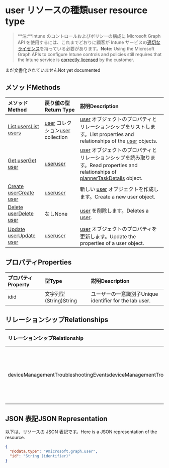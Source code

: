 # <a name="user-resource-type"></a><span data-ttu-id="fc3e8-101">user リソースの種類</span><span class="sxs-lookup"><span data-stu-id="fc3e8-101">user resource type</span></span>

> <span data-ttu-id="fc3e8-102">**注:**Intune のコントロールおよびポリシーの構成に Microsoft Graph API を使用するには、これまでどおりに顧客が Intune サービスの[適切なライセンス](https://go.microsoft.com/fwlink/?linkid=839381)を持っている必要があります。</span><span class="sxs-lookup"><span data-stu-id="fc3e8-102">**Note:** Using the Microsoft Graph APIs to configure Intune controls and policies still requires that the Intune service is [correctly licensed](https://go.microsoft.com/fwlink/?linkid=839381) by the customer.</span></span>

<span data-ttu-id="fc3e8-103">まだ文書化されていません</span><span class="sxs-lookup"><span data-stu-id="fc3e8-103">Not yet documented</span></span>
## <a name="methods"></a><span data-ttu-id="fc3e8-104">メソッド</span><span class="sxs-lookup"><span data-stu-id="fc3e8-104">Methods</span></span>
|<span data-ttu-id="fc3e8-105">メソッド</span><span class="sxs-lookup"><span data-stu-id="fc3e8-105">Method</span></span>|<span data-ttu-id="fc3e8-106">戻り値の型</span><span class="sxs-lookup"><span data-stu-id="fc3e8-106">Return Type</span></span>|<span data-ttu-id="fc3e8-107">説明</span><span class="sxs-lookup"><span data-stu-id="fc3e8-107">Description</span></span>|
|:---|:---|:---|
|[<span data-ttu-id="fc3e8-108">List users</span><span class="sxs-lookup"><span data-stu-id="fc3e8-108">List users</span></span>](../api/intune_troubleshooting_user_list.md)|<span data-ttu-id="fc3e8-109">[user](../resources/intune_troubleshooting_user.md) コレクション</span><span class="sxs-lookup"><span data-stu-id="fc3e8-109">[user](../resources/intune_troubleshooting_user.md) collection</span></span>|<span data-ttu-id="fc3e8-110">[user](../resources/intune_troubleshooting_user.md) オブジェクトのプロパティとリレーションシップをリストします。</span><span class="sxs-lookup"><span data-stu-id="fc3e8-110">List properties and relationships of the [user](../resources/intune_troubleshooting_user.md) objects.</span></span>|
|[<span data-ttu-id="fc3e8-111">Get user</span><span class="sxs-lookup"><span data-stu-id="fc3e8-111">Get user</span></span>](../api/intune_troubleshooting_user_get.md)|[<span data-ttu-id="fc3e8-112">user</span><span class="sxs-lookup"><span data-stu-id="fc3e8-112">user</span></span>](../resources/intune_troubleshooting_user.md)|<span data-ttu-id="fc3e8-113">[user](../resources/intune_troubleshooting_user.md) オブジェクトのプロパティとリレーションシップを読み取ります。</span><span class="sxs-lookup"><span data-stu-id="fc3e8-113">Read properties and relationships of [plannerTaskDetails](../resources/intune_troubleshooting_user.md) object.</span></span>|
|[<span data-ttu-id="fc3e8-114">Create user</span><span class="sxs-lookup"><span data-stu-id="fc3e8-114">Create user</span></span>](../api/intune_troubleshooting_user_create.md)|[<span data-ttu-id="fc3e8-115">user</span><span class="sxs-lookup"><span data-stu-id="fc3e8-115">user</span></span>](../resources/intune_troubleshooting_user.md)|<span data-ttu-id="fc3e8-116">新しい [user](../resources/intune_troubleshooting_user.md) オブジェクトを作成します。</span><span class="sxs-lookup"><span data-stu-id="fc3e8-116">Create a new user object.</span></span>|
|[<span data-ttu-id="fc3e8-117">Delete user</span><span class="sxs-lookup"><span data-stu-id="fc3e8-117">Delete user</span></span>](../api/intune_troubleshooting_user_delete.md)|<span data-ttu-id="fc3e8-118">なし</span><span class="sxs-lookup"><span data-stu-id="fc3e8-118">None</span></span>|<span data-ttu-id="fc3e8-119">[user](../resources/intune_troubleshooting_user.md) を削除します。</span><span class="sxs-lookup"><span data-stu-id="fc3e8-119">Deletes a [user](../resources/intune_troubleshooting_user.md).</span></span>|
|[<span data-ttu-id="fc3e8-120">Update user</span><span class="sxs-lookup"><span data-stu-id="fc3e8-120">Update user</span></span>](../api/intune_troubleshooting_user_update.md)|[<span data-ttu-id="fc3e8-121">user</span><span class="sxs-lookup"><span data-stu-id="fc3e8-121">user</span></span>](../resources/intune_troubleshooting_user.md)|<span data-ttu-id="fc3e8-122">[user](../resources/intune_troubleshooting_user.md) オブジェクトのプロパティを更新します。</span><span class="sxs-lookup"><span data-stu-id="fc3e8-122">Update the properties of a user object.</span></span>|

## <a name="properties"></a><span data-ttu-id="fc3e8-123">プロパティ</span><span class="sxs-lookup"><span data-stu-id="fc3e8-123">Properties</span></span>
|<span data-ttu-id="fc3e8-124">プロパティ</span><span class="sxs-lookup"><span data-stu-id="fc3e8-124">Property</span></span>|<span data-ttu-id="fc3e8-125">型</span><span class="sxs-lookup"><span data-stu-id="fc3e8-125">Type</span></span>|<span data-ttu-id="fc3e8-126">説明</span><span class="sxs-lookup"><span data-stu-id="fc3e8-126">Description</span></span>|
|:---|:---|:---|
|<span data-ttu-id="fc3e8-127">id</span><span class="sxs-lookup"><span data-stu-id="fc3e8-127">id</span></span>|<span data-ttu-id="fc3e8-128">文字列型 (String)</span><span class="sxs-lookup"><span data-stu-id="fc3e8-128">String</span></span>|<span data-ttu-id="fc3e8-129">ユーザーの一意識別子</span><span class="sxs-lookup"><span data-stu-id="fc3e8-129">Unique identifier for the lab user.</span></span>|

## <a name="relationships"></a><span data-ttu-id="fc3e8-130">リレーションシップ</span><span class="sxs-lookup"><span data-stu-id="fc3e8-130">Relationships</span></span>
|<span data-ttu-id="fc3e8-131">リレーションシップ</span><span class="sxs-lookup"><span data-stu-id="fc3e8-131">Relationship</span></span>|<span data-ttu-id="fc3e8-132">型</span><span class="sxs-lookup"><span data-stu-id="fc3e8-132">Type</span></span>|<span data-ttu-id="fc3e8-133">説明</span><span class="sxs-lookup"><span data-stu-id="fc3e8-133">Description</span></span>|
|:---|:---|:---|
|<span data-ttu-id="fc3e8-134">deviceManagementTroubleshootingEvents</span><span class="sxs-lookup"><span data-stu-id="fc3e8-134">deviceManagementTroubleshootingEvents</span></span>|<span data-ttu-id="fc3e8-135">[deviceManagementTroubleshootingEvent](../resources/intune_troubleshooting_devicemanagementtroubleshootingevent.md) コレクション</span><span class="sxs-lookup"><span data-stu-id="fc3e8-135">[deviceManagementTroubleshootingEvent](../resources/intune_troubleshooting_devicemanagementtroubleshootingevent.md) collection</span></span>|<span data-ttu-id="fc3e8-136">対象ユーザーのトラブルシューティング イベントの一覧です。</span><span class="sxs-lookup"><span data-stu-id="fc3e8-136">The list of troubleshooting events for this user.</span></span>|

## <a name="json-representation"></a><span data-ttu-id="fc3e8-137">JSON 表記</span><span class="sxs-lookup"><span data-stu-id="fc3e8-137">JSON Representation</span></span>
<span data-ttu-id="fc3e8-138">以下は、リソースの JSON 表記です。</span><span class="sxs-lookup"><span data-stu-id="fc3e8-138">Here is a JSON representation of the resource.</span></span>
<!-- {
  "blockType": "resource",
  "keyProperty": "id",
  "@odata.type": "microsoft.graph.user"
}
-->
``` json
{
  "@odata.type": "#microsoft.graph.user",
  "id": "String (identifier)"
}
```



